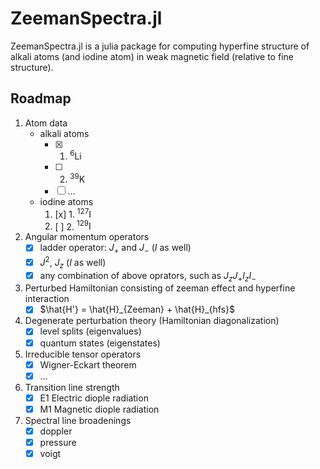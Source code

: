 # ZeemanSpectra.jl

ZeemanSpectra.jl is a julia package for computing hyperfine structure of alkali atoms (and iodine atom) in weak magnetic field (relative to fine structure).

## Roadmap
1. Atom data
    - alkali atoms
        - [x] 1. $^6\mathrm{Li}$
        - [ ] 2. $^{39}\mathrm{K}$
        - [ ] ...
    - iodine atoms
        1. [x] 1. $^{127}\mathrm{I}$
        2. [ ] 2. $^{129}\mathrm{I}$
2. Angular momentum operators
    - [x] ladder operator: $J_+$ and $J_-$ ($I$ as well)
    - [x] $J^2$, $J_z$ ($I$ as well)
    - [x] any combination of above oprators, such as $J_zJ_+I_zI_-$
3. Perturbed Hamiltonian consisting of zeeman effect and hyperfine interaction
    - [x] $\hat{H'} = \hat{H}_{Zeeman} + \hat{H}_{hfs}$
4. Degenerate perturbation theory (Hamiltonian diagonalization)
    - [x] level splits (eigenvalues)
    - [x] quantum states (eigenstates)
5. Irreducible tensor operators
    - [x] Wigner-Eckart theorem
    - [x] ...
6. Transition line strength
    - [x] E1 Electric diople radiation
    - [x] M1 Magnetic diople radiation
7. Spectral line broadenings
    - [x] doppler
    - [x] pressure
    - [x] voigt
